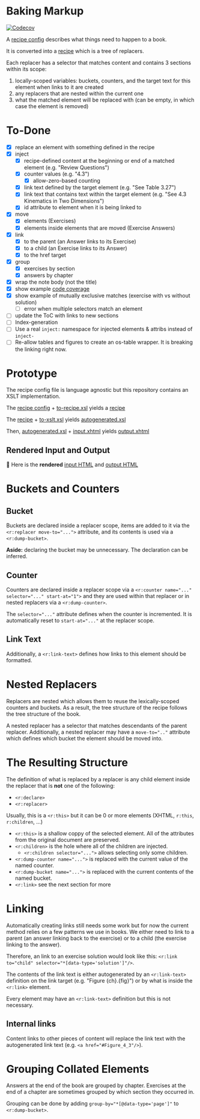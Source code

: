 # Baking Markup

[![Codecov](https://img.shields.io/codecov/c/github/philschatz/sink)](https://codecov.io/gh/philschatz/sink)

A [recipe config](./recipe-config.xml) describes what things need to happen to a book.

It is converted into a [recipe](./autogenerated-recipe.xml) which is a tree of replacers.

Each replacer has a selector that matches content and contains 3 sections within its scope:

1. locally-scoped variables: buckets, counters, and the target text for this element when links to it are created
1. any replacers that are nested within the current one
1. what the matched element will be replaced with (can be empty, in which case the element is removed)


# To-Done

- [x] replace an element with something defined in the recipe
- [x] inject
    - [x] recipe-defined content at the beginning or end of a matched element (e.g. "Review Questions")
    - [x] counter values (e.g. "4.3")
        - [x] allow-zero-based counting
    - [x] link text defined by the target element (e.g. "See Table 3.27")
    - [x] link text that contains text within the target element (e.g. "See 4.3 Kinematics in Two Dimensions")
    - [x] id attribute to element when it is being linked to
- [x] move
    - [x] elements (Exercises)
    - [x] elements inside elements that are moved (Exercise Answers)
- [x] link
    - [x] to the parent (an Answer links to its Exercise)
    - [x] to a child (an Exercise links to its Answer)
    - [x] to the href target
- [x] group 
    - [x] exercises by section
    - [x] answers by chapter
- [x] wrap the note body (not the title)
- [x] show example [code coverage](https://codecov.io/gh/philschatz/sink)
- [x] show example of mutually exclusive matches (exercise with vs without solution)
    - [ ] error when multiple selectors match an element
- [ ] update the ToC with links to new sections
- [ ] Index-generation
- [ ] Use a real `inject:` namespace for injected elements & attribs instead of `inject-`
- [ ] Re-allow tables and figures to create an os-table wrapper. It is breaking the linking right now.

# Prototype

The recipe config file is language agnostic but this repository contains an XSLT implementation.

The [recipe config](./recipe-config.xml) + [to-recipe.xsl](./to-recipe.xsl) yields a [recipe](./autogenerated-recipe.xml)

The [recipe](./autogenerated-recipe.xml) + [to-xslt.xsl](./to-xslt.xsl) yields [autogenerated.xsl](./autogenerated.xsl)

Then, [autogenerated.xsl](./autogenerated.xsl) + [input.xhtml](./input.xhtml) yields [output.xhtml](./output.xhtml)


## Rendered Input and Output

:memo: Here is the **rendered** [input HTML](https://philschatz.com/sink/output.xhtml) and [output HTML](https://philschatz.com/sink/output.xhtml)


# Buckets and Counters

## Bucket

Buckets are declared inside a replacer scope,
items are added to it via the `<r:replacer move-to="...">` attribute,
and its contents is used via a `<r:dump-bucket>`.

**Aside:** declaring the bucket may be unnecessary. The declaration can be inferred.


## Counter

Counters are declared inside a replacer scope via a `<r:counter name="..." selector="..." start-at="1">` and they are
used within that replacer or in nested replacers via a `<r:dump-counter>`.

The `selector="..."` attribute defines when the counter is incremented.
It is automatically reset to `start-at="..."` at the replacer scope.


## Link Text

Additionally, a `<r:link-text>` defines how links to this element should be formatted. 


# Nested Replacers

Replacers are nested which allows them to reuse the lexically-scoped counters and buckets.
As a result, the tree structure of the recipe follows the tree structure of the book.

A nested replacer has a selector that matches descendants of the parent replacer.
Additionally, a nested replacer may have a `move-to=".."` attribute which
defines which bucket the element should be moved into.



# The Resulting Structure

The definition of what is replaced by a replacer is any child 
element inside the replacer that is **not** one of the following:

- `<r:declare>`
- `<r:replacer>`


Usually, this is a `<r:this>` but it can be 0 or more elements (XHTML, `r:this`, `r:children`, ...)

- `<r:this>` is a shallow coppy of the selected element. All of the attributes from the original document are preserved.
- `<r:children>` is the hole where all of the children are injected.
    - `<r:children selector="...">` allows selecting only some children.
- `<r:dump-counter name="...">` is replaced with the current value of the named counter.
- `<r:dump-bucket name="...">` is replaced with the current contents of the named bucket.
- `<r:link>` see the next section for more


# Linking

Automatically creating links still needs some work but for now the current method relies on a few patterns we use in books. We either need to link to a parent (an answer linking back to the exercise) or to a child (the exercise linking to the answer).

Therefore, an link to an exercise solution would look like this: `<r:link to="child" selector="*[data-type='solution']"/>`.

The contents of the link text is either autogenerated by an `<r:link-text>` definition on the link target (e.g. "Figure {ch}.{fig}")
or by what is inside the `<r:link>` element.

Every element may have an `<r:link-text>` definition but this is not necessary.

## Internal links

Content links to other pieces of content will replace the link text with the autogenerated link text (e.g. `<a href="#Figure_4_3"/>`).


# Grouping Collated Elements

Answers at the end of the book are grouped by chapter. Exercises at the end of a chapter are sometimes grouped by which section they occurred in.

Grouping can be done by adding `group-by="*[@data-type='page']"` to `<r:dump-bucket>`.
